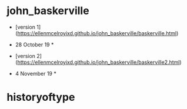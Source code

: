 # john_baskerville
- [version 1] (https://ellenmcelroyixd.github.io/john_baskerville/baskerville.html)
* 28 October 19 *

- [version 2] (https://ellenmcelroyixd.github.io/john_baskerville/baskerville2.html)
* 4 November 19 *

# historyoftype
